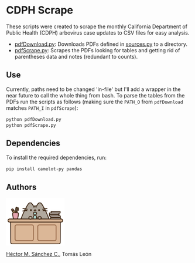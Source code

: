 # CDPH Scrape

These scripts were created to scrape the monthly California Department of Public Health (CDPH) arbovirus case updates to CSV files for easy analysis.

* [pdfDownload.py](./pdfDownload.py): Downloads PDFs defined in [sources.py](./sources.py) to a directory.
* [pdfScrape.py](./pdfScrape.py): Scrapes the PDFs looking for tables and getting rid of parentheses data and notes (redundant to counts).

##  Use

Currently, paths need to be changed 'in-file' but I'll add a wrapper in the near future to call the whole thing from bash.
To parse the tables from the PDFs run the scripts as follows (making sure the `PATH_O` from `pdfDownload` matches `PATH_I` in `pdfScrape`):

```
python pdfDownload.py
python pdfScrape.py
```

##  Dependencies

To install the required dependencies, run:

```bash
pip install camelot-py pandas
```

## Authors

<img src='https://raw.githubusercontent.com/Chipdelmal/MK8DLeaderboard/master/media/pusheen.jpg' height="130px" align="middle"><br>

[Héctor M. Sánchez C.](https://chipdelmal.github.io/blog), Tomás León
